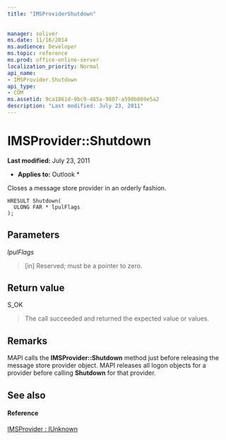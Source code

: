 ```yaml
---
title: "IMSProviderShutdown"
 
 
manager: soliver
ms.date: 11/16/2014
ms.audience: Developer
ms.topic: reference
ms.prod: office-online-server
localization_priority: Normal
api_name:
- IMSProvider.Shutdown
api_type:
- COM
ms.assetid: 9ca1861d-9bc9-485a-9807-a598b869e5a2
description: "Last modified: July 23, 2011"
---
```


# IMSProvider::Shutdown

 **Last modified:** July 23, 2011 
  
 * **Applies to:** Outlook * 
  
Closes a message store provider in an orderly fashion.
  
```
HRESULT Shutdown(
  ULONG FAR * lpulFlags
);
```

## Parameters

 _lpulFlags_
  
> [in] Reserved; must be a pointer to zero.
    
## Return value

S_OK 
  
> The call succeeded and returned the expected value or values.
    
## Remarks

MAPI calls the **IMSProvider::Shutdown** method just before releasing the message store provider object. MAPI releases all logon objects for a provider before calling **Shutdown** for that provider. 
  
## See also

#### Reference

[IMSProvider : IUnknown](imsprovideriunknown.md)

